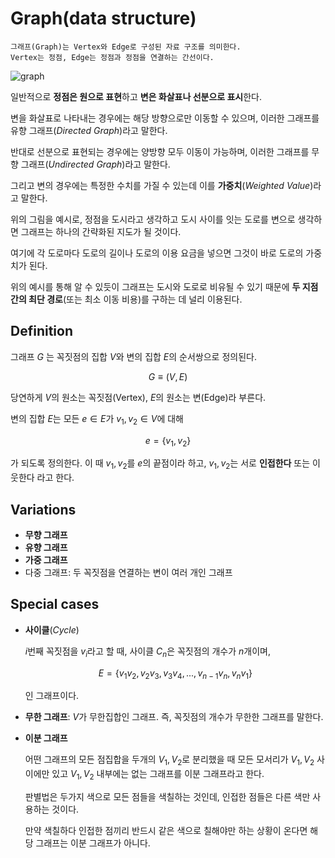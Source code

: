 # Graph(data structure)

```
그래프(Graph)는 Vertex와 Edge로 구성된 자료 구조를 의미한다.  
Vertex는 정점, Edge는 정점과 정점을 연결하는 간선이다.
```

![graph](https://github.com/user-attachments/assets/af6e4f0d-1f67-4e6d-9087-f924490adb03)

일반적으로 **정점은 원으로 표현**하고 **변은 화살표나 선분으로 표시**한다.

변을 화살표로 나타내는 경우에는 해당 방향으로만 이동할 수 있으며, 이러한 그래프를 유향 그래프(*Directed Graph*)라고 말한다.

반대로 선분으로 표현되는 경우에는 양방향 모두 이동이 가능하며, 이러한 그래프를 무향 그래프(*Undirected Graph*)라고 말한다.

그리고 변의 경우에는 특정한 수치를 가질 수 있는데 이를 **가중치**(*Weighted Value*)라고 말한다.

위의 그림을 예시로, 정점을 도시라고 생각하고 도시 사이를 잇는 도로를 변으로 생각하면 그래프는 하나의 간략화된 지도가 될 것이다.

여기에 각 도로마다 도로의 길이나 도로의 이용 요금을 넣으면 그것이 바로 도로의 가중치가 된다.

위의 예시를 통해 알 수 있듯이 그래프는 도시와 도로로 비유될 수 있기 때문에 **두 지점 간의 최단 경로**(또는 최소 이동 비용)를 구하는 데 널리 이용된다.

## Definition

그래프 *G* 는 꼭짓점의 집합 *V*와 변의 집합 *E*의 순서쌍으로 정의된다.

$$
G\equiv(V,E)
$$

당연하게 *V*의 원소는 꼭짓점(Vertex), *E*의 원소는 변(Edge)라 부른다.

변의 집합 *E*는 모든 $e\in E$가 $v_1, v_2\in V$에 대해

$$
e=\{v_1,v_2\}
$$

가 되도록 정의한다. 이 때 $v_1, v_2$를 *e*의 끝점이라 하고, $v_1, v_2$는 서로 **인접한다** 또는 이웃한다 라고 한다.

## Variations

- **무향 그래프**
- **유향 그래프**
- **가중 그래프**
- 다중 그래프: 두 꼭짓점을 연결하는 변이 여러 개인 그래프

## Special cases

- **사이클**(*Cycle*)
    
    *i*번째 꼭짓점을 $v_i$라고 할 때, 사이클 $C_n$은 꼭짓점의 개수가 *n*개이며,
    
    $$
    E=\{v_1v_2,v_2v_3,v_3v_4,...,v_{n-1}v_n,v_nv_1\}
    $$
    
    인 그래프이다.
    
- **무한 그래프**: *V*가 무한집합인 그래프. 즉, 꼭짓점의 개수가 무한한 그래프를 말한다.
- **이분 그래프**
    
    어떤 그래프의 모든 점집합을 두개의 $V_1,V_2$로 분리했을 때 모든 모서리가 $V_1,V_2$ 사이에만 있고 $V_1,V_2$ 내부에는 없는 그래프를 이분 그래프라고 한다.
    
    판별법은 두가지 색으로 모든 점들을 색칠하는 것인데, 인접한 점들은 다른 색만 사용하는 것이다.
    
    만약 색칠하다 인접한 점끼리 반드시 같은 색으로 칠해야만 하는 상황이 온다면 해당 그래프는 이분 그래프가 아니다.